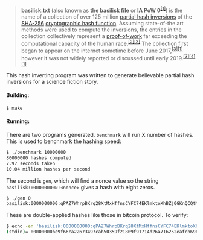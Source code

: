 > **basilisk.txt** (also known as **the basilisk file** or **IA PoW 0**<sup>[[1]](https://suricrasia.online)</sup>) is the name of a collection of over 125 million [partial hash inversions](https://en.wikipedia.org/wiki/Partial_hash_inversion) of the [SHA-256](https://en.wikipedia.org/wiki/SHA-2) [cryptographic hash function](https://en.wikipedia.org/wiki/Cryptographic_hash_function). Assuming state-of-the art methods were used to compute the inversions, the entries in the collection collectively represent a [proof-of-work](https://en.wikipedia.org/wiki/Proof_of_work) far exceeding the computational capacity of the human race.<sup>[[2]](https://suricrasia.online)</sup><sup>[[3]](https://suricrasia.online)</sup> The collection first began to appear on the internet sometime before June 2017,<sup>[[3]](https://suricrasia.online)</sup><sup>[[1]](https://suricrasia.online)</sup> however it was not widely reported or discussed until early 2019.<sup>[[3]](https://suricrasia.online)</sup><sup>[[4]](https://suricrasia.online)</sup><sup>[[1]](https://suricrasia.online)</sup>

This hash inverting program was written to generate believable partial hash inversions for a science fiction story.

#### Building:

```
$ make
```

#### Running:

There are two programs generated. `benchmark` will run X number of hashes. This is used to benchmark the hashing speed:

```bash
$ ./benchmark 10000000
80000000 hashes computed
7.97 seconds taken
10.04 million hashes per second
```

The second is `gen`, which will find a nonce value so the string `basilisk:000000000N:<nonce>` gives a hash with eight zeros.

```bash
$ ./gen 0
basilisk:0000000000:qPAZ7WhrpBKrq28XtMxHffnsCYFC74EKlmktoXhBZj0GKnQCQtMYfXxpNib9ak7q 00000000be9f66ca22673497cab50359f21809f91714d26a716252eafcb6964e
```

These are double-applied hashes like those in bitcoin protocol. To verify:

```bash
$ echo -en 'basilisk:0000000000:qPAZ7WhrpBKrq28XtMxHffnsCYFC74EKlmktoXhBZj0GKnQCQtMYfXxpNib9ak7q' | openssl dgst -sha256 -binary | openssl dgst -sha256
(stdin)= 00000000be9f66ca22673497cab50359f21809f91714d26a716252eafcb6964e
```
